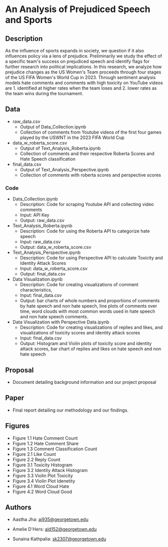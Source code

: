 # An Analysis of Prejudiced Speech and Sports

## Description

As the influence of sports expands in society, we question if it also influences policy via a lens of prejudice. Preliminarily we study the effect of a specific team's success on prejudiced speech and identify flags for further research into political implications. In this research, we analyze how prejudice changes as the US Women's Team proceeds through four stages of the US FIFA Women's World Cup in 2023. Through sentiment analysis models hate comments and comments with high toxicity on YouTube videos are 1. identified at higher rates when the team loses and 2. lower rates as the team wins during the tournament.

## Data

* raw_data.csv 
    * Output of Data_Collection.ipynb
    * Collection of comments from Youtube videos of the first four games played by the USWNT in the 2023 FIFA World Cup
* data_w_roberta_score.csv
    * Output of Text_Analysis_Roberta.ipynb
    * Collection of comments and their respective Roberta Scores and Hate Speech classification 
* final_data.csv
    * Output of Text_Analysis_Perspective.ipynb
    * Collection of comments with roberta scores and perspective scores 

### Code 

* Data_Collection.ipynb 
    * Description: Code for scraping Youtube API and collecting video comments
    * Input: API Key
    * Output: raw_data.csv
* Text_Analysis_Roberta.ipynb
    * Description: Code for using the Roberta API to categorize hate speech 
    * Input: raw_data.csv
    * Output: data_w_roberta_score.csv
* Text_Analysis_Perspective.ipynb
    * Description: Code for using Perspective API to calculate Toxicity and Identity Attack Scores
    * Input: data_w_roberta_score.csv 
    * Output: final_data.csv
* Data Visuailzation.ipynb
    * Description: Code for creating visualizations of comment characteristics,
    * Input: final_data.csv
    * Output: bar charts of whole numbers and proportions of comments by hate speech and non hate speech, line plots of comments over time, word clouds with most common words used in hate speech and non hate speech comments. 
* Data Visualization with Perspective Data.ipynb
    * Description: Code for creating visualizations of replies and likes, and visualizations of toxicity scores and identity attack scores
    * Input: final_data.csv
    * Output: Histogram and Violin plots of toxicity score and identity attack scores, bar chart of replies and likes on hate speech and non hate speech 

## Proposal

* Document detailing background information and our project proposal 

## Paper

* Final report detailing our methodology and our findings. 

## Figures 

* Figure 1.1 Hate Comment Count
* Figure 1.2 Hate Comment Share 
* Figure 1.3 Comment Classification Count 
* Figure 2.1 Like Count 
* Figure 2.2 Reply Count 
* Figure 3.1 Toxicity Histogram 
* Figure 3.2 Identity Attack Histogram 
* Figure 3.3 Violin Plot Toxicity 
* Figure 3.4 Violin Plot Idenetity 
* Figure 4.1 Word Cloud Hate 
* Figure 4.2 Word Cloud Good 



## Authors

* Aastha Jha: aj935@georgetown.edu

* Amelie D'Hers: ald152@georgetown.edu

* Sunaina Kathpalia: sk2307@georgetown.edu
